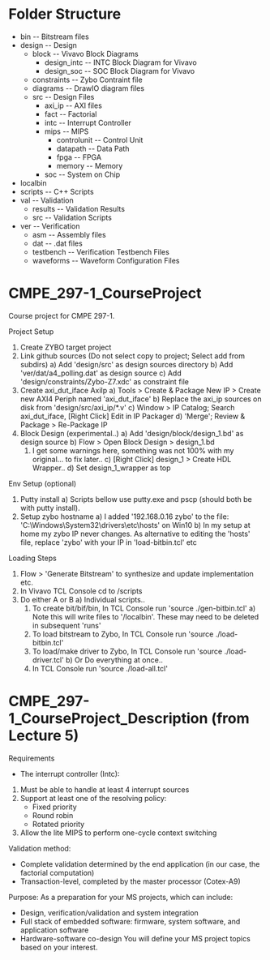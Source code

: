 # Folder Structure
- bin                 -- Bitstream files
- design              -- Design
  - block             -- Vivavo Block Diagrams
    - design_intc     -- INTC Block Diagram for Vivavo
    - design_soc      -- SOC Block Diagram for Vivavo
  - constraints       -- Zybo Contraint file
  - diagrams          -- DrawIO diagram files
  - src               -- Design Files
    - axi_ip          -- AXI files
    - fact            -- Factorial
    - intc            -- Interrupt Controller
    - mips            -- MIPS
      - controlunit   -- Control Unit
      - datapath      -- Data Path
      - fpga          -- FPGA
      - memory        -- Memory
    - soc             -- System on Chip
- localbin            
- scripts             -- C++ Scripts
- val                 -- Validation
  - results           -- Validation Results
  - src               -- Validation Scripts
- ver                 -- Verification
  - asm               -- Assembly files
  - dat               -- .dat files
  - testbench         -- Verification Testbench Files
  - waveforms         -- Waveform Configuration Files
  

# CMPE_297-1_CourseProject
Course project for CMPE 297-1.

Project Setup
 1) Create ZYBO target project
 2) Link github sources (Do not select copy to project; Select add from subdirs)
   a) Add 'design/src' as design sources directory
   b) Add 'ver/dat/a4_polling.dat' as design source
   c) Add 'design/constraints/Zybo-Z7.xdc' as constraint file
 3) Create axi_dut_iface AxiIp
   a) Tools > Create & Package New IP > Create new AXI4 Periph named 'axi_dut_iface'
   b) Replace the axi_ip sources on disk from 'design/src/axi_ip/*.v'
   c) Window > IP Catalog; Search axi_dut_iface, [Right Click] Edit in IP Packager
   d) 'Merge'; Review & Package > Re-Package IP
 4) Block Design (experimental..)
   a) Add 'design/block/design_1.bd' as design source
   b) Flow > Open Block Design > design_1.bd
     1) I get some warnings here, something was not 100% with my original... to fix later..
   c) [Right Click] design_1 > Create HDL Wrapper..
   d) Set design_1_wrapper as top

Env Setup (optional)
 1) Putty install
   a) Scripts bellow use putty.exe and pscp (should both be with putty install). 
 2) Setup zybo hostname
   a) I added '192.168.0.16    zybo' to the file: 'C:\Windows\System32\drivers\etc\hosts' on Win10
   b) In my setup at home my zybo IP never changes. 
      As alternative to editing the 'hosts' file, replace 'zybo' with your IP in 'load-bitbin.tcl' etc

Loading Steps 
 1) Flow > 'Generate Bitstream' to synthesize and update implementation etc.
 2) In Vivavo TCL Console cd to <Github-Project-Location>/scripts
 3) Do either A or B
   a) Individual scripts..
     1) To create bit/bif/bin, In TCL Console run 'source ./gen-bitbin.tcl'
	   a) Note this will write files to '<Github-Loc>/localbin'. These may need to be deleted in subsequent 'runs'
     2) To load bitstream to Zybo, In TCL Console run 'source ./load-bitbin.tcl'
     3) To load/make driver to Zybo, In TCL Console run 'source ./load-driver.tcl'
   b) Or Do everything at once..
     1) In TCL Console run 'source ./load-all.tcl'


# CMPE_297-1_CourseProject_Description (from Lecture 5)

Requirements
- The interrupt controller (Intc):
1) Must be able to handle at least 4 interrupt sources
2) Support at least one of the resolving policy:
   - Fixed priority
   - Round robin
   - Rotated priority
3) Allow the lite MIPS to perform one-cycle context switching

Validation method:
- Complete validation determined by the end application (in our case, the factorial computation)
- Transaction-level, completed by the master processor (Cotex-A9)

Purpose:
As a preparation for your MS projects, which can include:
- Design, verification/validation and system integration
- Full stack of embedded software: firmware, system software, and application software
- Hardware-software co-design
You will define your MS project topics based on your interest.